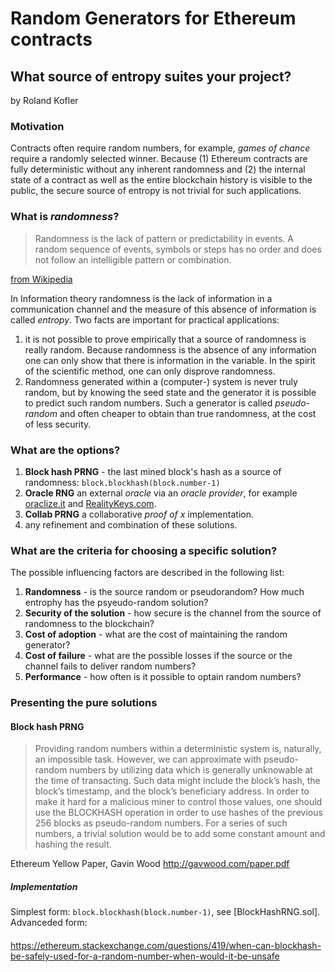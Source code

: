 # Random Generators for Ethereum contracts
## What source of entropy suites your project?
by Roland Kofler

### Motivation

Contracts often require random numbers, for example, *games of chance* require a randomly selected winner. Because (1) Ethereum contracts are fully deterministic without any inherent randomness and (2) the internal state of a contract as well as the entire blockchain history is visible to the public, the secure source of entropy is not trivial for such applications. 

### What is *randomness*?

> Randomness is the lack of pattern or predictability in events. A random sequence of events, symbols or steps has no order and does not follow an intelligible pattern or combination.  

[from Wikipedia](https://en.wikipedia.org/wiki/Randomness)

In Information theory randomness is the lack of information in a communication channel and the measure of this absence of information is called *entropy*. 
Two facts are important for practical applications:

1. it is not possible to prove empirically that a source of randomness is really random. Because randomness is the absence of any information one can only show that there is information in the variable. In the spirit of the scientific method, one can only disprove randomness.
2. Randomness generated within a (computer-) system is never truly random, but by knowing the seed state and the generator it is possible to predict such random numbers. Such a generator is called *pseudo-random* and often cheaper to obtain than true randomness, at the cost of less security. 

### What are the options?
1. **Block hash PRNG** - the last mined block's hash as a source of randomness: `block.blockhash(block.number-1)`
2. **Oracle RNG** an external *oracle* via an *oracle provider*, for example [oraclize.it]() and [RealityKeys.com]().
3. **Collab PRNG** a collaborative *proof of x* implementation.
4. any refinement and combination of these solutions.

### What are the criteria for choosing a specific solution?
The possible influencing factors are described in the following list:

1. **Randomness** - is the source random or pseudorandom?  How much entrophy has the psyeudo-random solution? 
2. **Security of the solution** - how secure is the channel from the source of randomness to the blockchain?
2. **Cost of adoption** - what are the cost of maintaining the random generator?
3. **Cost of failure** - what are the possible losses if the source or the channel fails to deliver random numbers?
4. **Performance** - how often is it possible to optain random numbers?

### Presenting the pure solutions

#### Block hash PRNG
> Providing random numbers within a deterministic system is, naturally, an impossible task. However, we can approximate with pseudo-random numbers by utilizing data which is generally unknowable at the time of transacting. Such data might include the block’s hash, the block’s timestamp, and the block’s beneficiary address. In order to make it hard for a malicious miner to control those values, one should use the BLOCKHASH operation in order to use hashes of the previous 256 blocks as pseudo-random numbers. For a series of such numbers, a trivial solution would be to add some constant amount and hashing the result.

Ethereum Yellow Paper, Gavin Wood http://gavwood.com/paper.pdf

##### Implementation 
Simplest form: `block.blockhash(block.number-1)`, see [BlockHashRNG.sol].  
Advanceded form: 

#### 

https://ethereum.stackexchange.com/questions/419/when-can-blockhash-be-safely-used-for-a-random-number-when-would-it-be-unsafe